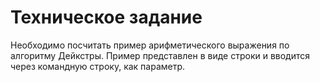 # Техническое задание  
Необходимо посчитать пример арифметического выражения по алгоритму Дейкстры. Пример представлен в виде строки и вводится через командную строку, как параметр.
